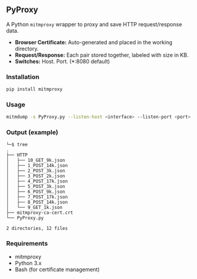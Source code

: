 
## PyProxy

A Python `mitmproxy` wrapper to proxy and save HTTP request/response data.
- **Browser Certificate:** Auto-generated and placed in the working directory.
- **Request/Response:** Each pair stored together, labeled with size in KB.
- **Switches:** Host. Port. (*:8080 default)

### Installation

```bash
pip install mitmproxy
```

### Usage

```bash
mitmdump -s PyProxy.py --listen-host <interface> --listen-port <port>
```

### Output (example)
```
└─$ tree                           
.
├── HTTP
│   ├── 10_GET_9k.json
│   ├── 1_POST_14k.json
│   ├── 2_POST_3k.json
│   ├── 3_POST_2k.json
│   ├── 4_POST_17k.json
│   ├── 5_POST_3k.json
│   ├── 6_POST_9k.json
│   ├── 7_POST_17k.json
│   ├── 8_POST_14k.json
│   └── 9_GET_1k.json
├── mitmproxy-ca-cert.crt
└── PyProxy.py

2 directories, 12 files
```

### Requirements

- mitmproxy
- Python 3.x
- Bash (for certificate management)
